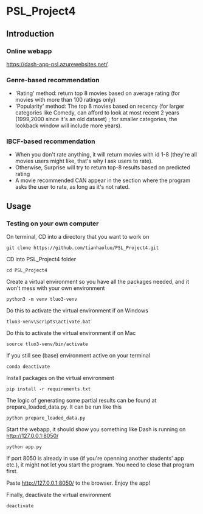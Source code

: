 # PSL_Project4

## Introduction

### Online webapp

https://dash-app-psl.azurewebsites.net/

### Genre-based recommendation

<ul>
  <li> 'Rating' method: return top 8 movies based on average rating (for movies with more than 100 ratings only) </li>
  <li> 'Popularity' method: The top 8 movies based on recency (for larger categories like Comedy, can afford to look at most recent 2 years (1999,2000 since it's an old dataset) ; for smaller categories, the lookback window will include more years).</li> 
</ul>

### IBCF-based recommendation
  
<ul>
  <li> When you don't rate anything, it will return movies with id 1-8 (they're all movies users might like, that's why I ask users to rate). </li>
  <li> Otherwise, Surprise will try to return top-8 results based on predicted rating</li>
  <li> A movie recommended CAN appear in the section where the program asks the user to rate, as long as it's not rated. </li>
</ul>

## Usage

### Testing on your own computer

On terminal, CD into a directory that you want to work on

```
git clone https://github.com/tianhaoluo/PSL_Project4.git
```

CD into PSL_Project4 folder
```
cd PSL_Project4
```

Create a virtual environment so you have all the packages needed, and it won't mess with your own environment

```
python3 -m venv tluo3-venv
```

Do this to activate the virtual environment if on Windows
```
tluo3-venv\Scripts\activate.bat
```

Do this to activate the virtual environment if on Mac
```
source tluo3-venv/bin/activate
```

If you still see (base) environment active on your terminal
```
conda deactivate
```

Install packages on the virtual environment
```
pip install -r requirements.txt
```

The logic of generating some partial results can be found at prepare_loaded_data.py. It can be run like this
```
python prepare_loaded_data.py
```

Start the webapp, it should show you something like Dash is running on http://127.0.0.1:8050/
```
python app.py
```

If port 8050 is already in use (if you're openning another students' app etc.), it might not let you start the program. You need to close that program first.

Paste http://127.0.0.1:8050/ to the browser. Enjoy the app!

Finally, deactivate the virtual environment

```
deactivate
```


